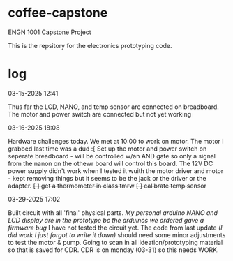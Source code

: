 # coffee-capstone
ENGN 1001 Capstone Project

This is the repsitory for the electronics prototyping code. 


# log
03-15-2025 12:41 

Thus far the LCD, NANO, and temp sensor are connected on breadboard. 
The motor and power switch are connected but not yet working 


03-16-2025 18:08

Hardware challenges today. We met at 10:00 to work on motor. The motor I grabbed last time was a dud :[
Set up the motor and power switch on seperate breadboard - will be controlled w/an AND gate so only a signal from the nanon on the othewr board will control this board.
The 12V DC power supply didn't work when I tested it wuith the motor driver and motor - kept removing things but it seems to be the jack or the driver or the adapter.
~~[ ] get a thermometer in class tmrw~~
~~[ ] calibrate temp sensor~~


03-29-2025 17:02

Built circuit with all 'final' physical parts. *My personal arduino NANO and LCD display are in the prototype bc the arduinos we ordered gave a firmware bug*
I have not tested the circuit yet.
The code from last update *(I did work I just forgot to write it down)* should need some minor adjustments to test the motor & pump. 
Going to scan in all ideation/prototyping material so that is saved for CDR.
CDR is on monday (03-31) so this needs WORK.
